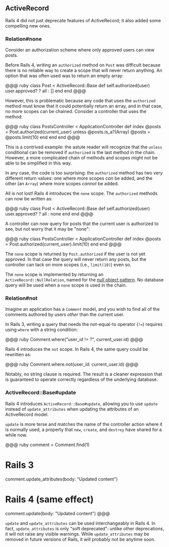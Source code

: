 ## ActiveRecord

Rails 4 did not just deprecate features of ActiveRecord; it also added some
compelling new ones.

### Relation#none

Consider an authorization scheme where only approved users can view posts.

Before Rails 4, writing an `authorized` method on `Post` was difficult because
there is no reliable way to create a scope that will never return anything. An
option that was often used was to return an empty array:

@@@ ruby
class Post < ActiveRecord::Base
  def self.authorized(user)
    user.approved? ? all : []
  end
end
@@@

However, this is problematic because any code that uses the `authorized` method
must know that it could potentially return an array, and in that case, no
more scopes can be chained. Consider a controller that uses the method:

@@@ ruby
class PostsController < ApplicationController
  def index
    @posts = Post.authorized(current_user)
    unless @posts.is_a?(Array)
      @posts = @posts.limit(10)
    end
  end
end
@@@

This is a contrived example: the astute reader will recognize that the `unless`
conditional can be removed if `authorized` is the last method in the chain.
However, a more complicated chain of methods and scopes might not be able to be
simplified in this way.

In any case, the code is too surprising: the `authorized` method has two very
different return values: one where more scopes *can* be added, and the other
(an `Array`) where more scopes *cannot* be added.

All is not lost! Rails 4 introduces the `none` scope. The `authorized` methods
can now be written as:

@@@ ruby
class Post < ActiveRecord::Base
  def self.authorized(user)
    user.approved? ? all : none
  end
end
@@@

A controller can now query for posts that the current user is authorized to
see, but not worry that it may be "none":

@@@ ruby
class PostsController < ApplicationController
  def index
    @posts = Post.authorized(current_user).limit(10)
  end
end
@@@

The `none` scope is returned by `Post.authorized` if the user is not yet
approved. In that case the query will never return any posts, but the
controller can tack on more scopes (i.e., `limit(10)`) even so.

The `none` scope is implemented by returning an `ActiveRecord::NullRelation`,
named for the [null object
pattern](http://en.wikipedia.org/wiki/Null_Object_pattern). No database query
will be used when a `none` scope is used in the chain.

### <a id="relation-not"></a>Relation#not

Imagine an application has a `Comment` model, and you wish to find all of the
comments authored by users *other* than the current user.

In Rails 3, writing a query that needs the not-equal-to operator (`!=`)
requires using `where` with a string condition:

@@@ ruby
Comment.where("user_id != ?", current_user.id)
@@@

Rails 4 introduces the `not` scope. In Rails 4, the same query could be
rewritten as:

@@@ ruby
Comment.where.not(user_id: current_user.id)
@@@

Notably, no string clause is required. The result is a cleaner expression that
is guaranteed to operate correctly regardless of the underlying database.

### <a id="update"></a>ActiveRecord::Base#update

Rails 4 introduces `ActiveRecord::Base#update`, allowing you to use `update`
instead of `update_attributes` when updating the attributes of an ActiveRecord
model.

`update` is more terse and matches the name of the controller action where it
is normally used, a property that `new`, `create`, and `destroy` have shared
for a while now.

@@@ ruby
comment = Comment.find(1)

# Rails 3
comment.update_attributes(body: "Updated content")

# Rails 4 (same effect)
comment.update(body: "Updated content")
@@@

`update` and `update_attributes` can be used interchangeably in Rails 4. In
fact, `update_attributes` is only "soft deprecated": unlike other deprecations,
it will not raise any visible warnings. While `update_attributes` may be
removed in future versions of Rails, it will probably not be anytime soon.
